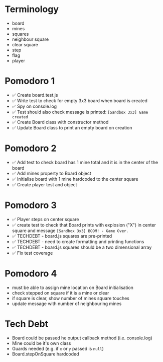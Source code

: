 # Terminology

- board
- mines
- squares
- neighbour square
- clear square
- step
- flag
- player

# Pomodoro 1

- ✅ Create board.test.js
- ✅ Write test to check for empty 3x3 board when board is created
- ✅ Spy on console.log
- ✅ Test should also check message is printed: `[Sandbox 3x3] Game created`
- ✅ Create Board class with constructor method
- ✅ Update Board class to print an empty board on creation

# Pomodoro 2

- ✅ Add test to check board has 1 mine total and it is in the center of the board
- ✅ Add mines property to Board object
- ✅ Initialise board with 1 mine hardcoded to the center square
- ✅ Create player test and object


# Pomodoro 3

- ✅ Player steps on center square
- ✅ create test to check that Board prints with explosion ("X") in center square and message `[Sandbox 3x3] BOOM! - Game Over.`
- ✅ TECHDEBT - board.js squares are pre-printed
- ✅ TECHDEBT - need to create formatting and printing functions
- ✅ TECHDEBT - board.js squares should be a two dimensional array
- ✅ Fix test coverage

# Pomodoro 4
- must be able to assign mine location on Board initialisation
- check stepped on square if it is a mine or clear
- if square is clear, show number of mines square touches
- update message with number of neighbouring mines

# Tech Debt

- Board could be passed he output callback method (i.e. console.log)
- Mine could be it's own class
- Guards needed (e.g. if `x` or `y` passed is `null`)
- Board.stepOnSquare hardcoded
